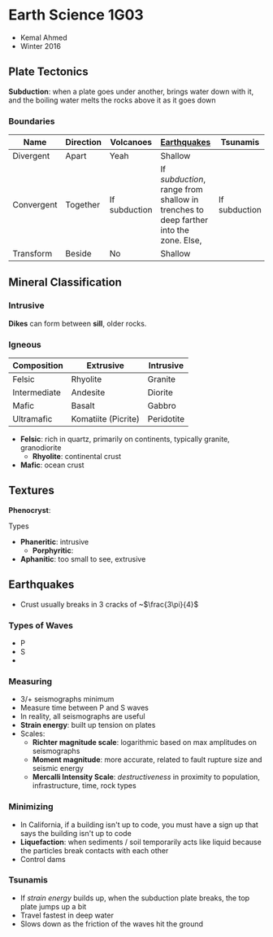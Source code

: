 # Earth Science 1G03

* Kemal Ahmed
* Winter 2016

## Plate Tectonics

**Subduction**: when a plate goes under another, brings water down with it, and the boiling water melts the rocks above it as it goes down

### Boundaries

| Name       | Direction | Volcanoes     | [Earthquakes](##Earthquakes)             | Tsunamis      |
| ---------- | --------- | ------------- | ---------------------------------------- | ------------- |
| Divergent  | Apart     | Yeah          | Shallow                                  |               |
| Convergent | Together  | If subduction | If *subduction*, range from shallow in trenches to deep farther into the zone. Else, | If subduction |
| Transform  | Beside    | No            | Shallow                                  |               |

## Mineral Classification

### Intrusive

**Dikes** can form between **sill**, older rocks.

### Igneous



| Composition  | Extrusive           | Intrusive  |
| ------------ | ------------------- | ---------- |
| Felsic       | Rhyolite            | Granite    |
| Intermediate | Andesite            | Diorite    |
| Mafic        | Basalt              | Gabbro     |
| Ultramafic   | Komatiite (Picrite) | Peridotite |

* **Felsic**: rich in quartz, primarily on continents, typically granite, granodiorite
  * **Rhyolite**: continental crust
* **Mafic**: ocean crust

## Textures

**Phenocryst**: 

Types

* **Phaneritic**: intrusive
  * **Porphyritic**:
* **Aphanitic**: too small to see, extrusive

## Earthquakes

* Crust usually breaks in 3 cracks of ~$\frac{3\pi}{4}$

### Types of Waves

* P
* S
* ​

### Measuring

* 3/+ seismographs minimum
* Measure time between P and S waves
* In reality, all seismographs are useful
* **Strain energy**: built up tension on plates
* Scales:
  * **Richter magnitude scale**: logarithmic based on max amplitudes on seismographs
  * **Moment magnitude**: more accurate, related to fault rupture size and seismic energy
  * **Mercalli Intensity Scale**: *destructiveness* in proximity to population, infrastructure, time, rock types

### Minimizing

* In California, if a building isn't up to code, you must have a sign up that says the building isn't up to code
* **Liquefaction**: when sediments / soil temporarily acts like liquid because the particles break contacts with each other
* Control dams

### Tsunamis

* If *strain energy* builds up, when the subduction plate breaks, the top plate jumps up a bit
* Travel fastest in deep water
* Slows down as the friction of the waves hit the ground